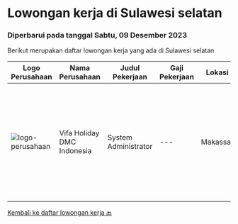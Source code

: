 
  # Lowongan kerja di Sulawesi selatan

  ### Diperbarui pada tanggal Sabtu, 09 Desember 2023

  Berikut merupakan daftar lowongan kerja yang ada di Sulawesi selatan

  |Logo Perusahaan | Nama Perusahaan | Judul Pekerjaan | Gaji Pekerjaan | Lokasi | Deskripsi | Tanggal diunggah | Pranala |
  | -------------- | --------------- | --------------- | --------- | --------- | -------------- | ------- | ----------- |
  |![logo-perusahaan](https://image-service-cdn.seek.com.au/c07684f6ebc9d622bead8310919d04667b332863/ee4dce1061f3f616224767ad58cb2fc751b8d2dc)|Vifa Holiday DMC Indonesia|System Administrator|---|Makassar|Key Responsibilities: Implement, manage, and maintain our travel management system TMS and CRM. Ensure network and server stability and efficiency....|Rabu, 15 November 2023|https://www.jobstreet.co.id/id/job/system-administrator-4529255?token=0~474a6596-e336-44f1-a24c-6a0b86faf4a2&sectionRank=1&jobId=jobstreet-id-job-4529255|


  [Kembali ke daftar lowongan kerja 🔙](../README.md#daftar-lowongan-kerja)
  